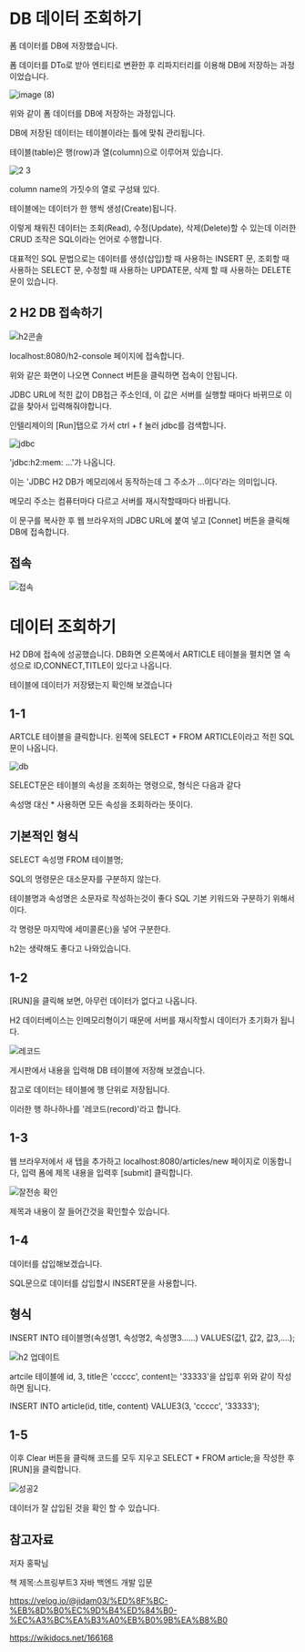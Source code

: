 DB 데이터 조회하기
===

폼 데이터를 DB에 저장했습니다.

폼 데이터를 DTo로 받아 엔티티로 변환한 후 리파지터리를 이용해 DB에 저장하는 과정이었습니다.

![image (8)](https://github.com/kmh0128/SpringBoot/assets/100178951/f7ee390d-6f81-4335-9426-4d1b64d19237)

위와 같이 폼 데이터를 DB에 저장하는 과정입니다.

DB에 저장된 데이터는 테이블이라는 틀에 맞춰 관리됩니다.

테이블(table)은 행(row)과 열(column)으로 이루어져 있습니다.

![2 3](https://github.com/kmh0128/SpringBoot/assets/100178951/df22eedb-76b1-45f3-abaf-0dc0856045b6)

column name의 가짓수의 열로 구성돼 있다.

테이블에는 데이터가 한 행씩 생성(Create)됩니다.

이렇게 채워진 데이터는 조회(Read), 수정(Update), 삭제(Delete)할 수 있는데 이러한 CRUD 조작은 SQL이라는 언어로 수행합니다.

대표적인 SQL 문법으로는 데이터를 생성(삽입)할 때 사용하는 INSERT 문, 조회할 때 사용하는 SELECT 문, 수정할 때 사용하는 UPDATE문, 삭제 할 때 사용하는 DELETE문이 있습니다.

2 H2 DB 접속하기
---

![h2콘솔](https://github.com/kmh0128/SpringBoot/assets/100178951/d3cf4e59-90ae-42be-ba6c-a60fda327d05)

localhost:8080/h2-console 페이지에 접속합니다. 

위와 같은 화면이 나오면 Connect 버튼을 클릭하면 접속이 안됩니다.

JDBC URL에 적힌 값이 DB접근 주소인데, 이 값은 서버를 실행할 때마다 바뀌므로 이값을 찾아서 입력해줘야합니다.

인텔리제이의 [Run]탭으로 가서 ctrl + f 눌러 jdbc를 검색합니다.

![jdbc](https://github.com/kmh0128/SpringBoot/assets/100178951/27b2afc7-5320-470e-964b-f6a52ffbd0ee)

'jdbc:h2:mem: ...'가 나옵니다.

이는 'JDBC H2 DB가 메모리에서 동작하는데 그 주소가 ...이다'라는 의미입니다.

메모리 주소는 컴퓨터마다 다르고 서버를 재시작할때마다 바뀝니다.

이 문구를 복사한 후 웹 브라우저의 JDBC URL에 붙여 넣고 [Connet] 버튼을 클릭해 DB에 접속합니다.

접속
---
![접속](https://github.com/kmh0128/SpringBoot/assets/100178951/21f6a27f-2c89-43c0-9f63-d31fcf3d1f91)

데이터 조회하기
===

H2 DB에 접속에 성공했습니다. DB화면 오른쪽에서 ARTICLE 테이블을 펼치면 열 속성으로 ID,CONNECT,TITLE이 있다고 나옵니다.

테이블에 데이터가 저장됐는지 확인해 보겠습니다

1-1 
--

ARTCLE 테이블을 클릭합니다. 왼쪽에 SELECT * FROM ARTICLE이라고 적힌 SQL문이 나옵니다.

![db](https://github.com/kmh0128/SpringBoot/assets/100178951/0efdea01-ba38-4e90-b525-28237ad55378)

SELECT문은 테이블의 속성을 조회하는 명령으로, 형식은 다음과 같다

속성명 대신 * 사용하면 모든 속성을 조회하라는 뜻이다.

기본적인 형식
--

SELECT 속성명 FROM 테이블명;

SQL의 명령문은 대소문자를 구분하지 않는다.

테이블명과 속성명은 소문자로 작성하는것이 좋다 SQL 기본 키워드와 구분하기 위해서이다.

각 명령문 마지막에 세미콜론(;)을 넣어 구분한다.

h2는 생략해도 좋다고 나와있습니다.

1-2
--
[RUN]을 클릭해 보면, 아무런 데이터가 없다고 나옵니다.

H2 데이터베이스는 인메모리형이기 때문에 서버를 재시작할시 데이터가 초기화가 됩니다.


![레코드](https://github.com/kmh0128/SpringBoot/assets/100178951/132dbfb9-6488-455f-8bfa-01c74540822e)

게시판에서 내용을 입력해 DB 테이블에 저장해 보겠습니다.

참고로 데이터는 테이블에 행 단위로 저장됩니다.

이러한 행 하나하나를 '레코드(record)'라고 합니다.

1-3
--
웹 브라우저에서 새 탭을 추가하고 localhost:8080/articles/new 페이지로 이동합니다, 입력 폼에 제목 내용을 입력후 [submit] 클릭합니다.

![잘전송 확인](https://github.com/kmh0128/SpringBoot/assets/100178951/2ce45db2-0361-4028-9e4d-cee47da6f34c)

제목과 내용이 잘 들어간것을 확인할수 있습니다.

1-4
--

데이터를 삽입해보겠습니다.

SQL문으로 데이터를 삽입할시 INSERT문을 사용합니다.

형식
--

INSERT INTO 테이블명(속성명1, 속성명2, 속성명3......) VALUES(값1, 값2, 값3,....);

![h2 업데이트](https://github.com/kmh0128/SpringBoot/assets/100178951/c0ce7c71-af47-432c-b368-b9601f74e2a0)

artcile 테이블에  id, 3, title은 'ccccc', content는 '33333'을 삽입후 위와 같이 작성하면 됩니다.

INSERT INTO article(id, title, content) VALUE3(3, 'ccccc', '33333');

1-5
---

이후 Clear 버튼을 클릭해 코드를 모두 지우고 SELECT * FROM article;을 작성한 후 [RUN]을 클릭합니다.

![성공2](https://github.com/kmh0128/SpringBoot/assets/100178951/379050c2-d835-4d5e-a309-ce2647f4ef13)

데이터가 잘 삽입된 것을 확인 할 수 있습니다.




참고자료
---
저자 홍팍님

책 제목:스프링부트3 자바 백엔드 개발 입문

https://velog.io/@jidam03/%ED%8F%BC-%EB%8D%B0%EC%9D%B4%ED%84%B0-%EC%A3%BC%EA%B3%A0%EB%B0%9B%EA%B8%B0

https://wikidocs.net/166168
